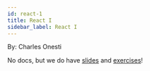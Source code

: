 ```yaml
---
id: react-1
title: React I
sidebar_label: React I
---
```


By: Charles Onesti

No docs, but we do have [slides](https://docs.google.com/presentation/d/1TeDTd3-uFTktKYxZMr1-m-v2d4jcb44xj8zVN0oYV2o/edit#slide=id.p1) and [exercises](https://github.com/CharlesOnesti/hodp-web-1)!
